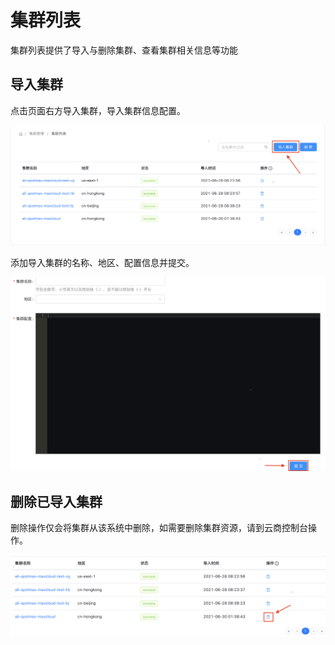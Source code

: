 # 集群列表

集群列表提供了导入与删除集群、查看集群相关信息等功能

## 导入集群

点击页面右方导入集群，导入集群信息配置。

![](../../.gitbook/assets/jie-ping-20210630-xia-wu-2.25.23%20%281%29.png)

添加导入集群的名称、地区、配置信息并提交。

![](../../.gitbook/assets/jie-ping-20210630-xia-wu-2.40.16.png)

## 删除已导入集群

删除操作仅会将集群从该系统中删除，如需要删除集群资源，请到云商控制台操作。

![](../../.gitbook/assets/jie-ping-20210630-xia-wu-2.51.55.png)

